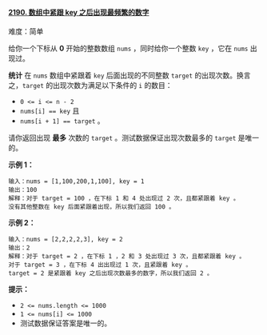#### [2190\. 数组中紧跟 key 之后出现最频繁的数字](https://leetcode.cn/problems/most-frequent-number-following-key-in-an-array/)

难度：简单

给你一个下标从 **0** 开始的整数数组 `nums` ，同时给你一个整数 `key` ，它在 `nums` 出现过。

**统计** 在 `nums` 数组中紧跟着 `key` 后面出现的不同整数 `target` 的出现次数。换言之，`target` 的出现次数为满足以下条件的 `i` 的数目：

-   `0 <= i <= n - 2`
-   `nums[i] == key` 且
-   `nums[i + 1] == target` 。

请你返回出现 **最多** 次数的 `target` 。测试数据保证出现次数最多的 `target` 是唯一的。

**示例 1：**

```
输入：nums = [1,100,200,1,100], key = 1
输出：100
解释：对于 target = 100 ，在下标 1 和 4 处出现过 2 次，且都紧跟着 key 。
没有其他整数在 key 后面紧跟着出现，所以我们返回 100 。
```

**示例 2：**

```
输入：nums = [2,2,2,2,3], key = 2
输出：2
解释：对于 target = 2 ，在下标 1 ，2 和 3 处出现过 3 次，且都紧跟着 key 。
对于 target = 3 ，在下标 4 出出现过 1 次，且紧跟着 key 。
target = 2 是紧跟着 key 之后出现次数最多的数字，所以我们返回 2 。
```

**提示：**

-   `2 <= nums.length <= 1000`
-   `1 <= nums[i] <= 1000`
-   测试数据保证答案是唯一的。
